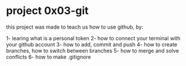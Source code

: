 # project 0x03-git 

this project was made to teach us how to use github, by:

1- learing what is a personal token
2- how to connect your terminal with your github account
3- how to add, commit and push
4- how to create branches, how to switch between branches 
5- how to merge and solve conflicts 
6- how to make .gitignore
